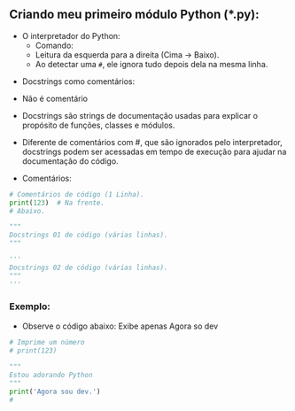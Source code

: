 ## Criando meu primeiro módulo Python (*.py):

- O interpretador do Python:
  - Comando:
  + Leitura da esquerda para a direita (Cima -> Baixo).
  + Ao detectar uma `#`, ele ignora tudo depois dela na mesma linha.


+ Docstrings como comentários:
- Não é comentário
- Docstrings são strings de documentação usadas para explicar o propósito de funções, classes e módulos.
- Diferente de comentários com #, que são ignorados pelo interpretador, docstrings podem ser acessadas em tempo de execução para ajudar na documentação do código.

- Comentários:
```python
# Comentários de código (1 Linha).
print(123)  # Na frente.
# Abaixo.

"""
Docstrings 01 de código (várias linhas).
"""

'''
Docstrings 02 de código (várias linhas).
"""
'''
```
### Exemplo:
- Observe o código abaixo: Exibe apenas Agora so dev
``` python
# Imprime um número
# print(123)
 
"""
Estou adorando Python
"""
print('Agora sou dev.')
#
```
